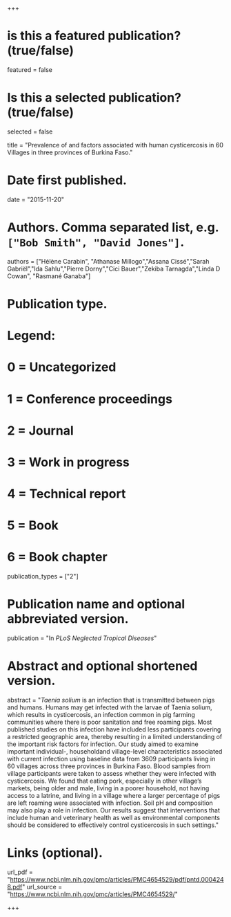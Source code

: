 +++
# is this a featured publication? (true/false)
featured = false
# Is this a selected publication? (true/false)
selected = false

title = "Prevalence of and factors associated with human cysticercosis in 60 Villages in three provinces of Burkina Faso."

# Date first published.
date = "2015-11-20"

# Authors. Comma separated list, e.g. `["Bob Smith", "David Jones"]`.
authors = ["Hélène Carabin", "Athanase Millogo","Assana Cissé","Sarah Gabriël","Ida Sahlu","Pierre Dorny","Cici Bauer","Zekiba Tarnagda","Linda D Cowan", "Rasmané Ganaba"]

# Publication type.
# Legend:
# 0 = Uncategorized
# 1 = Conference proceedings
# 2 = Journal
# 3 = Work in progress
# 4 = Technical report
# 5 = Book
# 6 = Book chapter
publication_types = ["2"]

# Publication name and optional abbreviated version.
publication = "In *PLoS Neglected Tropical Diseases*"

# Abstract and optional shortened version.
abstract = "*Taenia solium* is an infection that is transmitted between pigs and humans. Humans may get infected with the larvae of Taenia solium, which results in cysticercosis, an infection
common in pig farming communities where there is poor sanitation and free roaming
pigs. Most published studies on this infection have included less participants covering a
restricted geographic area, thereby resulting in a limited understanding of the important
risk factors for infection. Our study aimed to examine important individual-, householdand village-level characteristics associated with current infection using baseline data from
3609 participants living in 60 villages across three provinces in Burkina Faso. Blood samples from village participants were taken to assess whether they were infected with cysticercosis. We found that eating pork, especially in other village’s markets, being older and
male, living in a poorer household, not having access to a latrine, and living in a village
where a larger percentage of pigs are left roaming were associated with infection. Soil pH
and composition may also play a role in infection. Our results suggest that interventions
that include human and veterinary health as well as environmental components should be
considered to effectively control cysticercosis in such settings."


# Links (optional).
url_pdf = "https://www.ncbi.nlm.nih.gov/pmc/articles/PMC4654529/pdf/pntd.0004248.pdf"
url_source = "https://www.ncbi.nlm.nih.gov/pmc/articles/PMC4654529/"

+++

